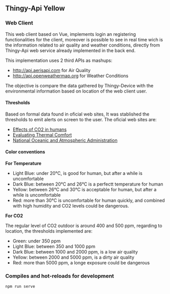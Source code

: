 ## Thingy-Api Yellow
### Web Client

This web client based on Vue, implements login an registering functionalities for the client, moreover is possible to see in real time wich is the information related to air quality and weather conditions, directly from Thingy-Api web service already implemented in the back end.

This implementation uses 2 third APIs as mashups:

* http://api.aerisapi.com for Air Quality
* http://api.openweathermap.org for Weather Conditions

The objective is compare the data gathered by Thingy-Device with the environmental information based on location of the web client user.

#### Thresholds

Based on formal data found in oficial web sites, It was stablished the thresholds to emit alerts on screen to the user. The oficial web sites are:

* [Effects of CO2 in humans](http://www.aragonvalley.com/en/effects-of-co2-in-humans/#.XfqFSoBKj3A)
* [Evaluating Thermal Comfort](https://www.researchgate.net/publication/305458070_Evaluating_Thermal_Comfort_in_a_Naturally_Conditioned_Office_in_a_Temperate_Climate_Zone)
* [National Oceanic and Atmospheric Administration](https://www.noaa.gov/)

#### Color conventions

**For Temperature**
* Light Blue: under 20°C, is good for human, but after a while is uncomfortable
* Dark Blue: between 20°C and 26°C is a perfectt temperature for human
* Yellow: between 26°C and 30°C is acceptable for human, but after a while is uncomfortable
* Red: more than 30°C is uncomfortable for human quickly, and combined with high humidity and CO2 levels could be dangerous.

**For CO2**

The regular level of CO2 outdoor is around 400 and 500 ppm, regarding to location, the thresholds implemented are:

* Green: under 350 ppm
* Light Blue: between 350 and 1000 ppm
* Dark Blue: between 1000 and 2000 ppm, is a low air quality
* Yellow: between 2000 and 5000 ppm, is a dirty air quality
* Red: more than 5000 ppm, a longe exposure could be dangerous


### Compiles and hot-reloads for development
```
npm run serve
```